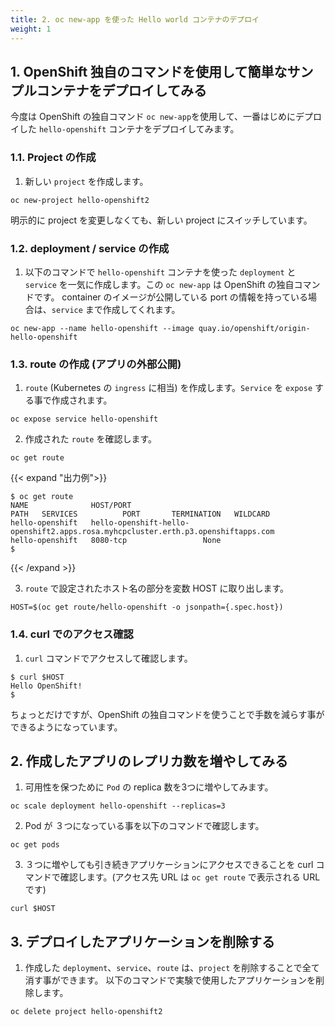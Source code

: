```yaml
---
title: 2. oc new-app を使った Hello world コンテナのデプロイ
weight: 1
---
```


## 1. OpenShift 独自のコマンドを使用して簡単なサンプルコンテナをデプロイしてみる

今度は OpenShift の独自コマンド `oc new-app`を使用して、一番はじめにデプロイした `hello-openshift` コンテナをデプロイしてみます。

### 1.1. Project の作成
1. 新しい `project` を作成します。
```tpl
oc new-project hello-openshift2
```

明示的に project を変更しなくても、新しい project にスイッチしています。

### 1.2. deployment / service の作成

1. 以下のコマンドで `hello-openshift` コンテナを使った `deployment` と `service` を一気に作成します。この `oc new-app` は OpenShift の独自コマンドです。
container のイメージが公開している port の情報を持っている場合は、`service` まで作成してくれます。
```tpl
oc new-app --name hello-openshift --image quay.io/openshift/origin-hello-openshift
```

### 1.3. route の作成 (アプリの外部公開)

1. `route` (Kubernetes の `ingress` に相当) を作成します。`Service` を `expose` する事で作成されます。
```tpl
oc expose service hello-openshift
```

2. 作成された `route` を確認します。

```tpl
oc get route
```
{{< expand "出力例">}}
```tpl
$ oc get route
NAME              HOST/PORT                                                                           PATH   SERVICES          PORT       TERMINATION   WILDCARD
hello-openshift   hello-openshift-hello-openshift2.apps.rosa.myhcpcluster.erth.p3.openshiftapps.com          hello-openshift   8080-tcp                 None
$ 
```
{{< /expand >}}

3. `route` で設定されたホスト名の部分を変数 HOST に取り出します。

```tpl
HOST=$(oc get route/hello-openshift -o jsonpath={.spec.host})
```

### 1.4. curl でのアクセス確認

1. `curl` コマンドでアクセスして確認します。
```tpl
$ curl $HOST
Hello OpenShift!
$
```

ちょっとだけですが、OpenShift の独自コマンドを使うことで手数を減らす事ができるようになっています。

## 2. 作成したアプリのレプリカ数を増やしてみる

1. 可用性を保つために `Pod` の replica 数を3つに増やしてみます。
```tpl
oc scale deployment hello-openshift --replicas=3
```

2. Pod が ３つになっている事を以下のコマンドで確認します。
```tpl
oc get pods
```

3. ３つに増やしても引き続きアプリケーションにアクセスできることを curl コマンドで確認します。(アクセス先 URL は `oc get route` で表示される URL です)
```tpl
curl $HOST
```

## 3. デプロイしたアプリケーションを削除する

1. 作成した `deployment`、`service`、`route` は、`project` を削除することで全て消す事ができます。
以下のコマンドで実験で使用したアプリケーションを削除します。
```tpl
oc delete project hello-openshift2


